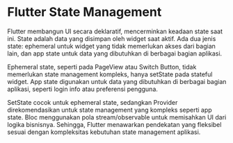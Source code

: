 <h1>Flutter State Management</h1>

Flutter membangun UI secara deklaratif, mencerminkan keadaan state saat ini. State adalah data yang disimpan oleh widget saat aktif. Ada dua jenis state: ephemeral untuk widget yang tidak memerlukan akses dari bagian lain, dan app state untuk data yang dibutuhkan di berbagai bagian aplikasi.

Ephemeral state, seperti pada PageView atau Switch Button, tidak memerlukan state management kompleks, hanya setState pada stateful widget. App state digunakan untuk data yang dibutuhkan di berbagai bagian aplikasi, seperti login info atau preferensi pengguna.

SetState cocok untuk ephemeral state, sedangkan Provider direkomendasikan untuk state management yang kompleks seperti app state. Bloc menggunakan pola stream/observable untuk memisahkan UI dari logika bisnisnya. Sehingga, Flutter menawarkan pendekatan yang fleksibel sesuai dengan kompleksitas kebutuhan state management aplikasi.